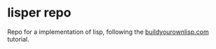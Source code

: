 # lisper repo

Repo for a implementation of lisp, following the [buildyourownlisp.com](http://www.buildyourownlisp.com) tutorial.

